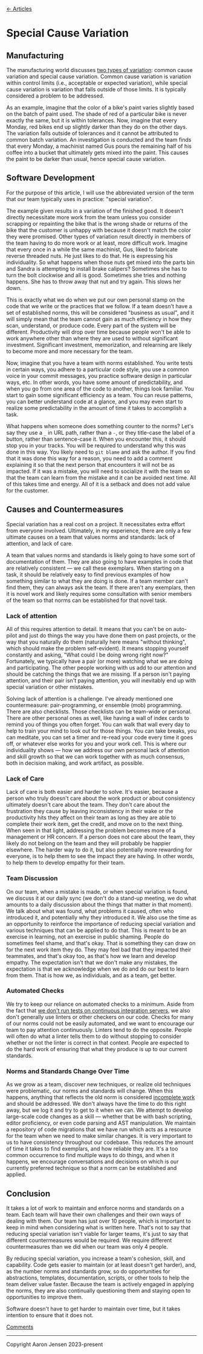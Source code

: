 [← Articles](README.md#articles)

# Special Cause Variation

## Manufacturing

The manufacturing world discusses [two types of
variation](https://www.isixsigma.com/dictionary/special-cause-variation/):
common cause variation and special cause variation. Common cause variation is
variation within control limits (i.e., acceptable or expected variation), while
special cause variation is variation that falls outside of those limits. It is
typically considered a problem to be addressed.

As an example, imagine that the color of a bike's paint varies slightly based on
the batch of paint used. The shade of red of a particular bike is never exactly
the same, but it is within tolerances. Now, imagine that every Monday, red bikes
end up slightly darker than they do on the other days. The variation falls outside
of tolerances and it cannot be attributed to common batch variation. An
investigation is conducted and the team finds that every Monday, a machinist
named Gus pours the remaining half of his coffee into a bucket that ultimately
gets mixed into the paint. This causes the paint to be darker than usual, hence
special cause variation.

## Software Development

For the purpose of this article, I will use the abbreviated version of the term
that our team typically uses in practice: "special variation".

The example given results in a variation of the finished good. It doesn't
directly necessitate more work from the team unless you consider scrapping or
repainting the bike that is the wrong shade or returns of the bike that the
customer is unhappy with because it doesn't match the color they were promised.
Other types of variation result directly in members of the team having to do
more work or at least, more difficult work. Imagine that every once in a while
the same machinist, Gus, liked to fabricate reverse threaded nuts. He just likes
to do that. He is expressing his individuality. So what happens when those nuts
get mixed into the parts bin and Sandra is attempting to install brake calipers?
Sometimes she has to turn the bolt clockwise and all is good. Sometimes she
tries and nothing happens. She has to throw away that nut and try again. This
slows her down.

This is exactly what we do when we put our own personal stamp on the code that
we write or the practices that we follow. If a team doesn't have a set of
established norms, this will be considered "business as usual", and it will
simply mean that the team cannot gain as much efficiency in how they scan,
understand, or produce code. Every part of the system will be different.
Productivity will drop over time because people won't be able to work anywhere
other than where they are used to without significant investment. Significant
investment, memorization, and relearning are likely to become more and more
necessary for the team.

Now, imagine that you have a team with norms established. You write tests in
certain ways, you adhere to a particular code style, you use a common voice in
your commit messages, you practice software design in particular ways, etc. In
other words, you have some amount of predictability, and when you go from one
area of the code to another, things look familiar. You start to gain some
significant efficiency as a team. You can reuse patterns, you can better
understand code at a glance, and you may even start to realize some
predictability in the amount of time it takes to accomplish a task.

What happens when someone does something counter to the norms? Let's say they
use a `_` in URL path, rather than a `-`, or they title-case the label of a
button, rather than sentence-case it. When you encounter this, it should stop
you in your tracks. You will be required to understand why this was done in this
way. You likely need to `git blame` and ask the author. If you find that it was
done this way for a reason, you need to add a comment explaining it so that the
next person that encounters it will not be as impacted. If it was a mistake, you
will need to socialize it with the team so that the team can learn from the
mistake and it can be avoided next time. All of this takes time and energy. All
of it is a setback and does not add value for the customer.

## Causes and Countermeasures

Special variation has a real cost on a project. It necessitates extra effort
from everyone involved. Ultimately, in my experience, there are only a few
ultimate causes on a team that values norms and standards: lack of attention,
and lack of care.

A team that values norms and standards is likely going to have some sort of
documentation of them. They are also going to have examples in code that are
relatively consistent &mdash; we call these exemplars. When starting on a task,
it should be relatively easy to find previous examples of how something similar
to what they are doing is done. If a team member can't find them, they can
always ask the team. If there aren't any exemplars, then it is novel work and
likely requires some consultation with senior members of the team so that norms
can be established for that novel task.

### Lack of attention

All of this requires attention to detail. It means that you can't be on
auto-pilot and just do things the way you have done them on past projects, or
the way that you naturally do them (naturally here means "without thinking",
which should make the problem self-evident). It means stopping yourself
constantly and asking, "What could I be doing wrong right now?" Fortunately, we
typically have a pair (or more) watching what we are doing and participating.
The other people working with us add to our attention and should be catching the
things that we are missing. If a person isn't paying attention, and their pair
isn't paying attention, you will inevitably end up with special variation or
other mistakes.

Solving lack of attention is a challenge. I've already mentioned one
countermeasure: pair-programming, or ensemble (mob) programming. There are also
checklists. Those checklists can be team-wide or personal. There are other
personal ones as well, like having a wall of index cards to remind you of things
you often forget. You can walk that wall every day to help to train your mind to
look out for those things. You can take breaks, you can meditate, you can set a
timer and re-read your code every time it goes off, or whatever else works for
you and your work cell. This is where our individuality shows &mdash; how we
address our own personal lack of attention and skill growth so that we can work
together with as much consensus, both in decision making, and work artifact, as
possible.

### Lack of Care

Lack of care is both easier and harder to solve. It's easier, because a person
who truly doesn't care about the work product or about consistency ultimately
doesn't care about the team. They don't care about the frustration they cause by
leaving inconsistency in their wake or the productivity hits they affect on
their team as long as they are able to complete their work item, get the credit,
and move on to the next thing. When seen in that light, addressing the problem
becomes more of a management or HR concern. If a person does not care about the
team, they likely do not belong on the team and they will probably be happier
elsewhere. The harder way to do it, but also potentially more rewarding for
everyone, is to help them to see the impact they are having. In other words, to
help them to develop empathy for their team.

### Team Discussion

On our team, when a mistake is made, or when special variation is found, we
discuss it at our daily sync (we don't do a stand-up meeting, we do what amounts
to a daily discussion about the things that matter in that moment). We talk
about what was found, what problems it caused, often who introduced it, and
potentially why they introduced it. We also use the time as an opportunity to
reinforce the importance of reducing special variation and various techniques
that can be applied to do that. This is meant to be an exercise in learning, not
an exercise in public shaming. People do sometimes feel shame, and that's okay.
That is something they can draw on for the next work item they do. They may feel
bad that they impacted their teammates, and that's okay too, as that's how we
learn and develop empathy. The expectation isn't that we don't make any
mistakes, the expectation is that we acknowledge when we do and do our best to
learn from them. That is how we, as individuals, and as a team, get better.

### Automated Checks

We try to keep our reliance on automated checks to a minimum. Aside from the
fact that [we don't run tests on continuous integration
servers](continuous-integration.md), we also don't generally use linters or
other checkers on our code. Checks for many of our norms could not be easily
automated, and we want to encourage our team to pay attention continuously.
Linters tend to do the opposite. People will often do what a linter tells them
to do without stopping to consider whether or not the linter is correct in that
context. People are expected to do the hard work of ensuring that what they
produce is up to our current standards.

### Norms and Standards Change Over Time

As we grow as a team, discover new techniques, or realize old techniques were
problematic, our norms and standards will change. When this happens, anything
that reflects the old norm is considered [incomplete
work](technical-debt-vs-incomplete-work.md) and should be addressed. We don't
always have the time to do this right away, but we log it and try to get to it
when we can. We attempt to develop large-scale code changes as a skill &mdash;
whether that be with bash scripting, editor proficiency, or even code parsing
and AST manipulation. We maintain a repository of code migrations that we have
run which acts as a resource for the team when we need to make similar changes.
It is very important to us to have consistency throughout our codebase. This
reduces the amount of time it takes to find exemplars, and how reliable they
are. It's a too common occurrence to find multiple ways to do things, and when
it happens, we encourage conversations and decisions on which is our currently
preferred technique so that a norm can be established and applied.

## Conclusion

It takes a lot of work to maintain and enforce norms and standards on a team.
Each team will have their own challenges and their own ways of dealing with
them. Our team has just over 10 people, which is important to keep in mind when
considering what is written here. That's not to say that reducing special
variation isn't viable for larger teams, it's just to say that different
countermeasures would be required. We require different countermeasures than we
did when our team was only 4 people.

By reducing special variation, you increase a team's cohesion, skill, and
capability. Code gets easier to maintain (or at least doesn't get harder), and,
as the number norms and standards grow, so do opportunities for abstractions,
templates, documentation, scripts, or other tools to help the team deliver value
faster. Because the team is actively engaged in applying the norms, they are
also continually questioning them and staying open to opportunities to improve
them.

Software doesn't have to get harder to maintain over time, but it takes
intention to ensure that it does not.

[Comments](https://github.com/aaronjensen/software-development/discussions/6)

---

Copyright Aaron Jensen 2023-present
